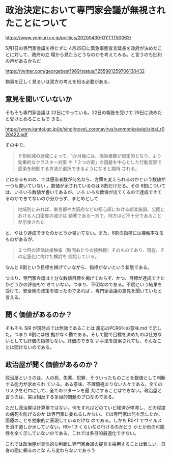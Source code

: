 # 政治決定において専門家会議が無視されたことについて
 
https://www.yomiuri.co.jp/politics/20200430-OYT1T50063/

5月1日の専門家会議を待たずに 4月29日に緊急事態宣言延長を政府が決めたことに対して、政府の立
場から見たらどうなのかを考えてみる。と言うのも批判の声があるからだ

https://twitter.com/georgebest1969/status/1255981259706130432

物事を正しく見るいは双方の考えを知る必要がある。

## 意見を聞いていないか

そもそも専門家会議は 22日にやっている。22日の報告を受けて 29日に決めたと受けとめることもで
きる。

https://www.kantei.go.jp/jp/singi/novel_coronavirus/senmonkakaigi/sidai_r020422.pdf

その中で、

> ８割削減の達成によって、1か月後には、感染者数が限定的となり、より効果的なクラスター対策
> や「３つの密」の回避を中心とした行動変容で感染を制御する方法が選択できるようになると期待
> される。

とはあるものの、では感染者数が何名なら、方策を変えられるのかという数値が一つも書いていない
。数値が示されているのは 8割だけだる。その 8割については、いろいろ数値が書いてあるが、いろ
いろな数値が出てくるので達成できてるのかできてないのか分からず、まとめとして

> 地域別にみれば、東京都や大阪府などの都心部における娯楽施設、公園における人口密度の減少は
> 顕著である一方で、地方ほど不十分であることが示唆された

と、やはり達成できたのかどうか書いてない。また、8割の指標には接触率なるものがあるが、

> ２つ目の評価は接触率（時間あたりの接触数）そのものであり、現在、その定量化に向けた検討を
> 開始している。

なんと 8割という目標を掲げていながら、指標がないという状態である。

つまり、専門家会議は十分な数値目標を掲げておらず、かつ、目標が達成できたかどうかの評価もで
きていない。つまり、不明なのである。不明という結果を受けて、安全側の政策を取ったのであれば
、専門家会議の意見を聞いていたと言える。

## 聞く価値があるのか？

そもそも SIR が現時点では無効であることは 慶応のPCR6％の意味.md で示した。つまり 8割には根
拠がなく勘である。そして勘で目標を決めたのは仕方ないとしても評価の指標もない。評価のできな
い手法を提案されても、そんなことは聞けないのである。

## 政治屋が聞く価値があるのか？

政治屋というのは、人の死、失業、犯罪、そういったものごとを数値として判断する能力が求められ
ている。ある意味、不謹慎極まりない人々である。全てのリスクをゼロにして、全てのリターンを最
大にすることはできない。政治屋と言うのは、実は相反する多目的問題のプロなのである。

ただし政治屋は計算屋ではない。何をすればどのていど経済が停滞し、どの程度の病死を防げるのか
は専門家に委ねるしかない。では専門家は何を示したか。医療のことを抽象的に表現しているだけな
のである。しかも R0<1 でウイルスを消す道しか示していない。R0=1.3 くらいなら行けるのかどう
かとか別の可能性を全く示していないのである。これでは多目的最適化できない。

これでは政治屋が具体的な判断に専門家会議の提言を採用することは難しい。自身の勘に頼るのとな
んら変わらないであろう

